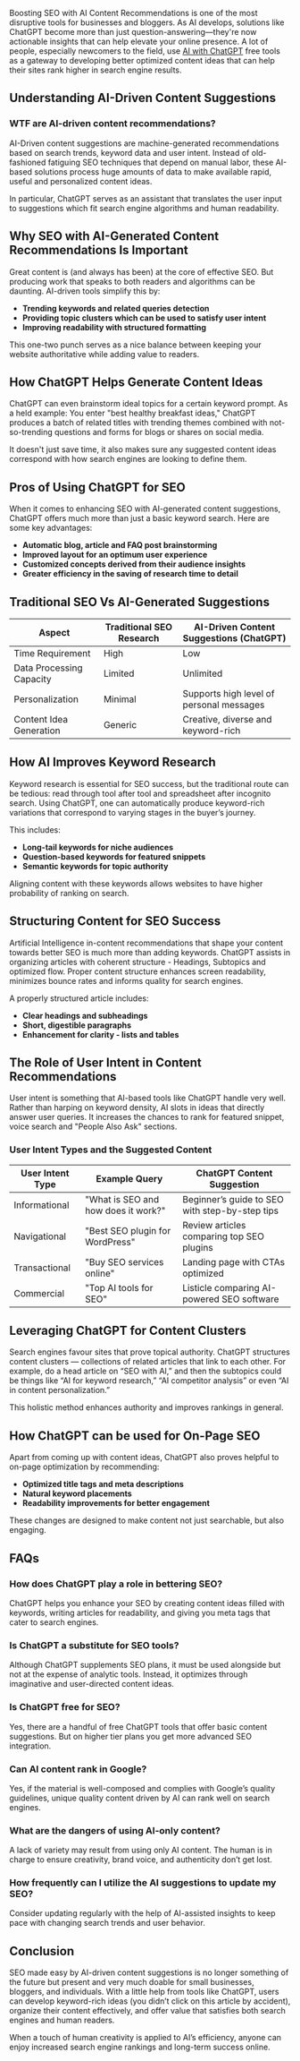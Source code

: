 Boosting SEO with AI Content Recommendations is one of the most disruptive tools for businesses and bloggers. As AI develops, solutions like ChatGPT become more than just question-answering—they're now actionable insights that can help elevate your online presence. A lot of people, especially newcomers to the field, use [AI with ChatGPT](https://talkai.info/) free tools as a gateway to developing better optimized content ideas that can help their sites rank higher in search engine results.

## **Understanding AI-Driven Content Suggestions**

### **WTF are AI-driven content recommendations?**

AI-Driven content suggestions are machine-generated recommendations based on search trends, keyword data and user intent. Instead of old-fashioned fatiguing SEO techniques that depend on manual labor, these AI-based solutions process huge amounts of data to make available rapid, useful and personalized content ideas.

In particular, ChatGPT serves as an assistant that translates the user input to suggestions which fit search engine algorithms and human readability.

## **Why SEO with AI-Generated Content Recommendations Is Important**

Great content is (and always has been) at the core of effective SEO. But producing work that speaks to both readers and algorithms can be daunting. AI-driven tools simplify this by:

- **Trending keywords and related queries detection**
- **Providing topic clusters which can be used to satisfy user intent**
- **Improving readability with structured formatting**

This one-two punch serves as a nice balance between keeping your website authoritative while adding value to readers.

## **How ChatGPT Helps Generate Content Ideas**

ChatGPT can even brainstorm ideal topics for a certain keyword prompt. As a held example: You enter "best healthy breakfast ideas," ChatGPT produces a batch of related titles with trending themes combined with not-so-trending questions and forms for blogs or shares on social media.

It doesn't just save time, it also makes sure any suggested content ideas correspond with how search engines are looking to define them.

## **Pros of Using ChatGPT for SEO**

When it comes to enhancing SEO with AI-generated content suggestions, ChatGPT offers much more than just a basic keyword search. Here are some key advantages:

- **Automatic blog, article and FAQ post brainstorming**
- **Improved layout for an optimum user experience**
- **Customized concepts derived from their audience insights**
- **Greater efficiency in the saving of research time to detail**

## **Traditional SEO Vs AI-Generated Suggestions**

| Aspect | Traditional SEO Research | AI-Driven Content Suggestions (ChatGPT) |
| --- | --- | --- |
| Time Requirement | High | Low |
| Data Processing Capacity | Limited | Unlimited |
| Personalization | Minimal | Supports high level of personal messages |
| Content Idea Generation | Generic | Creative, diverse and keyword-rich |

## **How AI Improves Keyword Research**

Keyword research is essential for SEO success, but the traditional route can be tedious: read through tool after tool and spreadsheet after incognito search. Using ChatGPT, one can automatically produce keyword-rich variations that correspond to varying stages in the buyer’s journey.

This includes:

- **Long-tail keywords for niche audiences**
- **Question-based keywords for featured snippets**
- **Semantic keywords for topic authority**

Aligning content with these keywords allows websites to have higher probability of ranking on search.

## **Structuring Content for SEO Success**

Artificial Intelligence in-content recommendations that shape your content towards better SEO is much more than adding keywords. ChatGPT assists in organizing articles with coherent structure - Headings, Subtopics and optimized flow. Proper content structure enhances screen readability, minimizes bounce rates and informs quality for search engines.

A properly structured article includes:

- **Clear headings and subheadings**
- **Short, digestible paragraphs**
- **Enhancement for clarity - lists and tables**

## **The Role of User Intent in Content Recommendations**

User intent is something that AI-based tools like ChatGPT handle very well. Rather than harping on keyword density, AI slots in ideas that directly answer user queries. It increases the chances to rank for featured snippet, voice search and "People Also Ask" sections.

### **User Intent Types and the Suggested Content**

| User Intent Type | Example Query | ChatGPT Content Suggestion |
| --- | --- | --- |
| Informational | "What is SEO and how does it work?" | Beginner’s guide to SEO with step-by-step tips |
| Navigational | "Best SEO plugin for WordPress" | Review articles comparing top SEO plugins |
| Transactional | "Buy SEO services online" | Landing page with CTAs optimized |
| Commercial | "Top AI tools for SEO" | Listicle comparing AI-powered SEO software |

## **Leveraging ChatGPT for Content Clusters**

Search engines favour sites that prove topical authority. ChatGPT structures content clusters — collections of related articles that link to each other. For example, do a head article on “SEO with AI,” and then the subtopics could be things like “AI for keyword research,” “AI competitor analysis” or even “AI in content personalization.”

This holistic method enhances authority and improves rankings in general.

## **How ChatGPT can be used for On-Page SEO**

Apart from coming up with content ideas, ChatGPT also proves helpful to on-page optimization by recommending:

- **Optimized title tags and meta descriptions**
- **Natural keyword placements**
- **Readability improvements for better engagement**

These changes are designed to make content not just searchable, but also engaging.

## **FAQs**

### **How does ChatGPT play a role in bettering SEO?**

ChatGPT helps you enhance your SEO by creating content ideas filled with keywords, writing articles for readability, and giving you meta tags that cater to search engines.

### **Is ChatGPT a substitute for SEO tools?**

Although ChatGPT supplements SEO plans, it must be used alongside but not at the expense of analytic tools. Instead, it optimizes through imaginative and user-directed content ideas.

### **Is ChatGPT free for SEO?**

Yes, there are a handful of free ChatGPT tools that offer basic content suggestions. But on higher tier plans you get more advanced SEO integration.

### **Can AI content rank in Google?**

Yes, if the material is well-composed and complies with Google’s quality guidelines, unique quality content driven by AI can rank well on search engines.

### **What are the dangers of using AI-only content?**

A lack of variety may result from using only AI content. The human is in charge to ensure creativity, brand voice, and authenticity don’t get lost.

### **How frequently can I utilize the AI suggestions to update my SEO?**

Consider updating regularly with the help of AI-assisted insights to keep pace with changing search trends and user behavior.

## **Conclusion**

SEO made easy by AI-driven content suggestions is no longer something of the future but present and very much doable for small businesses, bloggers, and individuals. With a little help from tools like ChatGPT, users can develop keyword-rich ideas (you didn’t click on this article by accident), organize their content effectively, and offer value that satisfies both search engines and human readers.

When a touch of human creativity is applied to AI’s efficiency, anyone can enjoy increased search engine rankings and long-term success online.
